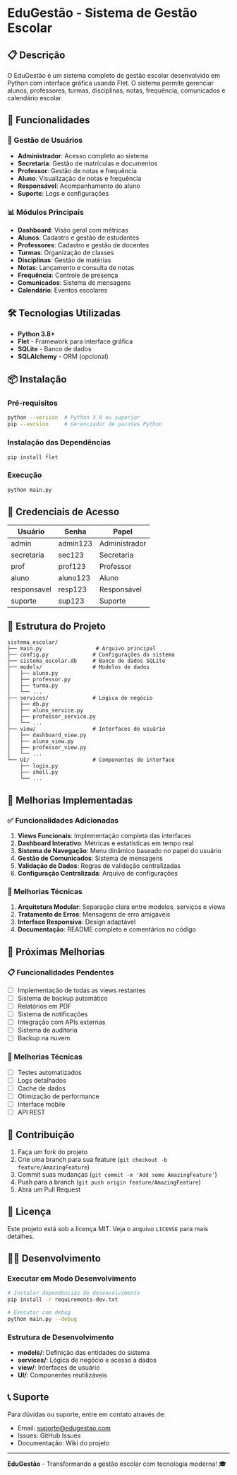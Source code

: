 # EduGestão - Sistema de Gestão Escolar

## 📋 Descrição

O EduGestão é um sistema completo de gestão escolar desenvolvido em Python com interface gráfica usando Flet. O sistema permite gerenciar alunos, professores, turmas, disciplinas, notas, frequência, comunicados e calendário escolar.

## 🚀 Funcionalidades

### 👥 Gestão de Usuários
- **Administrador**: Acesso completo ao sistema
- **Secretaria**: Gestão de matrículas e documentos
- **Professor**: Gestão de notas e frequência
- **Aluno**: Visualização de notas e frequência
- **Responsável**: Acompanhamento do aluno
- **Suporte**: Logs e configurações

### 📊 Módulos Principais
- **Dashboard**: Visão geral com métricas
- **Alunos**: Cadastro e gestão de estudantes
- **Professores**: Cadastro e gestão de docentes
- **Turmas**: Organização de classes
- **Disciplinas**: Gestão de matérias
- **Notas**: Lançamento e consulta de notas
- **Frequência**: Controle de presença
- **Comunicados**: Sistema de mensagens
- **Calendário**: Eventos escolares

## 🛠️ Tecnologias Utilizadas

- **Python 3.8+**
- **Flet** - Framework para interface gráfica
- **SQLite** - Banco de dados
- **SQLAlchemy** - ORM (opcional)

## 📦 Instalação

### Pré-requisitos
```bash
python --version  # Python 3.8 ou superior
pip --version     # Gerenciador de pacotes Python
```

### Instalação das Dependências
```bash
pip install flet
```

### Execução
```bash
python main.py
```

## 🔐 Credenciais de Acesso

| Usuário | Senha | Papel |
|---------|-------|-------|
| admin | admin123 | Administrador |
| secretaria | sec123 | Secretaria |
| prof | prof123 | Professor |
| aluno | aluno123 | Aluno |
| responsavel | resp123 | Responsável |
| suporte | sup123 | Suporte |

## 📁 Estrutura do Projeto

```
sistema_escolar/
├── main.py                 # Arquivo principal
├── config.py              # Configurações do sistema
├── sistema_escolar.db     # Banco de dados SQLite
├── models/                # Modelos de dados
│   ├── aluno.py
│   ├── professor.py
│   ├── turma.py
│   └── ...
├── services/              # Lógica de negócio
│   ├── db.py
│   ├── aluno_service.py
│   ├── professor_service.py
│   └── ...
├── view/                  # Interfaces de usuário
│   ├── dashboard_view.py
│   ├── aluno_view.py
│   ├── professor_view.py
│   └── ...
└── UI/                    # Componentes de interface
    ├── login.py
    ├── shell.py
    └── ...
```

## 🎯 Melhorias Implementadas

### ✅ Funcionalidades Adicionadas
1. **Views Funcionais**: Implementação completa das interfaces
2. **Dashboard Interativo**: Métricas e estatísticas em tempo real
3. **Sistema de Navegação**: Menu dinâmico baseado no papel do usuário
4. **Gestão de Comunicados**: Sistema de mensagens
5. **Validação de Dados**: Regras de validação centralizadas
6. **Configuração Centralizada**: Arquivo de configurações

### 🔧 Melhorias Técnicas
1. **Arquitetura Modular**: Separação clara entre modelos, serviços e views
2. **Tratamento de Erros**: Mensagens de erro amigáveis
3. **Interface Responsiva**: Design adaptável
4. **Documentação**: README completo e comentários no código

## 🚧 Próximas Melhorias

### 📋 Funcionalidades Pendentes
- [ ] Implementação de todas as views restantes
- [ ] Sistema de backup automático
- [ ] Relatórios em PDF
- [ ] Sistema de notificações
- [ ] Integração com APIs externas
- [ ] Sistema de auditoria
- [ ] Backup na nuvem

### 🔧 Melhorias Técnicas
- [ ] Testes automatizados
- [ ] Logs detalhados
- [ ] Cache de dados
- [ ] Otimização de performance
- [ ] Interface mobile
- [ ] API REST

## 🤝 Contribuição

1. Faça um fork do projeto
2. Crie uma branch para sua feature (`git checkout -b feature/AmazingFeature`)
3. Commit suas mudanças (`git commit -m 'Add some AmazingFeature'`)
4. Push para a branch (`git push origin feature/AmazingFeature`)
5. Abra um Pull Request

## 📝 Licença

Este projeto está sob a licença MIT. Veja o arquivo `LICENSE` para mais detalhes.

## 👨‍💻 Desenvolvimento

### Executar em Modo Desenvolvimento
```bash
# Instalar dependências de desenvolvimento
pip install -r requirements-dev.txt

# Executar com debug
python main.py --debug
```

### Estrutura de Desenvolvimento
- **models/**: Definição das entidades do sistema
- **services/**: Lógica de negócio e acesso a dados
- **view/**: Interfaces de usuário
- **UI/**: Componentes reutilizáveis

## 📞 Suporte

Para dúvidas ou suporte, entre em contato através de:
- Email: suporte@edugestao.com
- Issues: GitHub Issues
- Documentação: Wiki do projeto

---

**EduGestão** - Transformando a gestão escolar com tecnologia moderna! 🎓
